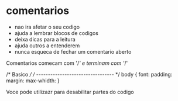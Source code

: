 ﻿# comentarios

* nao ira afetar o seu codigo
* ajuda a lembrar blocos de codigos
* deixa dicas para a leitura
* ajuda outros a entenderem
* nunca esqueca de fechar um comentario aberto

Comentarios comecam com '/*' e terminam com '*/'

/* Basico */
/* --------------------------------- */
body {
    font:
    padding:
    margin:
    max-whidth:
}

Voce pode utilizazr para desabilitar partes do codigo
